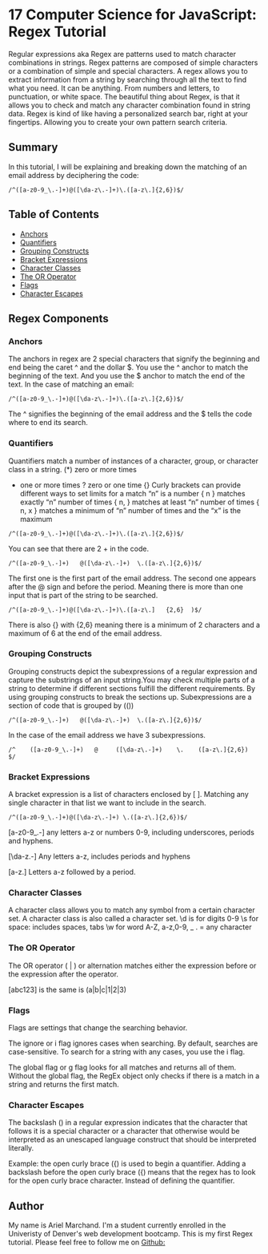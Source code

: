 # 17 Computer Science for JavaScript: Regex Tutorial

Regular expressions aka Regex are patterns used to match character combinations in strings. Regex patterns are composed of simple characters or a combination of simple and special characters. A regex allows you to extract information from a string by searching through all the text to find what you need. It can be anything. From numbers and letters, to punctuation, or white space. The beautiful thing about Regex, is that it  allows you to check and match any character combination found in string data. Regex is kind of like having a personalized search bar, right at your fingertips. Allowing you to create your own pattern search criteria.

## Summary

In this tutorial, I will be explaining and breaking down the matching of an email address by deciphering the code:
 
```
/^([a-z0-9_\.-]+)@([\da-z\.-]+)\.([a-z\.]{2,6})$/
```


## Table of Contents

- [Anchors](#anchors)
- [Quantifiers](#quantifiers)
- [Grouping Constructs](#grouping-constructs)
- [Bracket Expressions](#bracket-expressions)
- [Character Classes](#character-classes)
- [The OR Operator](#the-or-operator)
- [Flags](#flags)
- [Character Escapes](#character-escapes)

## Regex Components

### Anchors
The anchors in regex are 2 special characters that signify the beginning and end being the caret ^ and the dollar $.
You use the ^ anchor to match the beginning of the text.
And you use the $ anchor to match the end of the text.
In the case of matching an email:
```
/^([a-z0-9_\.-]+)@([\da-z\.-]+)\.([a-z\.]{2,6})$/
```
The ^ signifies the beginning of the email address and the $  tells the code where to end its search.

### Quantifiers

Quantifiers match a number of instances of a character, group, or character class in a string.
(*)	zero or more times
+ 	one or more times
? 	zero or one time
{}	Curly brackets can provide different ways to set limits for a match
“n” is a number
 { n }   matches exactly “n” number of times
 { n, } matches at least “n” number of times
 { n, x } matches a minimum of “n” number of times and the “x” is the maximum
```
/^([a-z0-9_\.-]+)@([\da-z\.-]+)\.([a-z\.]{2,6})$/
```
You can see that there are 2 + in the code.
```
/^([a-z0-9_\.-]+)   @([\da-z\.-]+)  \.([a-z\.]{2,6})$/
```
 The first one is the first part of the email address. The second one appears after the @ sign and before the period.  Meaning there is more than one input that is part of the string to be searched.  
 
```
/^([a-z0-9_\.-]+)@([\da-z\.-]+)\.([a-z\.]   {2,6}  )$/
```
There is also {} with {2,6} meaning there is a minimum of 2 characters and a maximum of 6 at the end of the email address.

### Grouping Constructs

Grouping constructs depict the subexpressions of a regular expression and capture the substrings of an input string.You may check multiple parts of a string to determine if different sections fulfill the different requirements. By using grouping constructs to break the sections up.  Subexpressions are a section of code that is grouped by (())
```
/^([a-z0-9_\.-]+)   @([\da-z\.-]+)  \.([a-z\.]{2,6})$/
```
In the case of the email address we have 3  subexpressions.
 
 
``` 
/^    ([a-z0-9_\.-]+)   @     ([\da-z\.-]+)    \.    ([a-z\.]{2,6})   $/
```

### Bracket Expressions

A bracket expression is a list of characters enclosed by [  ]. Matching any single character in that list we want to include in the search.
 
 
```
/^([a-z0-9_\.-]+)@([\da-z\.-]+) \.([a-z\.]{2,6})$/
```
 
[a-z0-9_\.-] 
 any letters a-z or numbers 0-9, including underscores, periods and hyphens.
 
[\da-z\.-]
Any letters a-z, includes periods and hyphens
 
[a-z\.] 
Letters a-z followed by a period.


### Character Classes

A character class allows you to match any symbol from a certain character set. A character class is also called a character set.
\d    is for digits 0-9
\s  for space: includes spaces, tabs 
\w  for word  A-Z, a-z,0-9, _
. = any character

### The OR Operator
The OR operator ( | ) or alternation  matches either the expression before or the expression after the operator. 
 
[abc123] is the same is (a|b|c|1|2|3)


### Flags
Flags are settings that change the searching behavior.
 
The ignore or i flag ignores cases when searching. By default, searches are case-sensitive. To search for a string with any cases, you use the i flag.
 
The global flag or g flag  looks for all matches and returns all of them. Without the global flag, the RegEx object only checks if there is a match in a string and returns the first match.

### Character Escapes
The backslash (\) in a regular expression indicates that the character that follows it is a special character or a character that otherwise would be interpreted as an unescaped language construct  that should be interpreted literally. 

Example: the open curly brace ({) is used to begin a quantifier. Adding a backslash before the open curly brace (\{) means that the regex has to look for the open curly brace character. Instead of defining the quantifier.

## Author

My name is Ariel Marchand. I'm a student currently enrolled in the Univeristy of Denver's web development bootcamp. This is my first Regex tutorial. Please feel free to follow me on [Github:](https://github.com/killjoyangel)